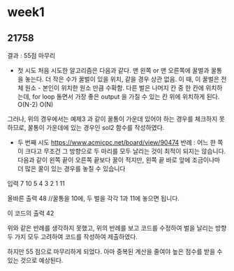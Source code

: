 # week1

## 21758
결과 : 55점 마무리

- 첫 시도
처음 시도한 알고리즘은 다음과 같다.
맨 왼쪽 or 맨 오른쪽에 꿀벌과 꿀통을 놓는다.
더 작은 수가 꿀벌이 있을 위치, 같을 경우 상관 없음. 
이 때, 이 꿀벌은 전체 원소 - 본인이 위치한 원소 만큼 수확함.
다른 벌은 나머지 칸 중 한 칸에 위치하는데, for loop 돌면서 가장 좋은 output 을 가질 수 있는 칸 위에 위치하게 된다. O(N-2)
O(N)

그러나, 위의 경우에서는 예제3 과 같이 꿀통이 가운데 있어야 하는 경우를 체크하지 못하므로, 꿀통이 가운데에 있는 경우인 sol2 함수를 작성하였다.

- 두 번째 시도
https://www.acmicpc.net/board/view/90474
반례 : 어느 한 쪽이 크다고 무조건 그 방향으로 두 마리를 모두 날리는 것이 최적이 되지는 않습니다.
다음과 같이 왼쪽 끝이 오른쪽 끝보다 꿀이 적지만, 왼쪽 끝 바로 앞에 조금이나마 더 많은 꿀이 있는 경우를 놓칠 수 있습니다

입력
7
10 5 4 3 2 1 11

올바른 출력
48
//꿀통을 10에, 두 벌을 각각 1과 11에 놓으면 됩니다.

이 코드의 출력
42

위와 같은 반례를 생각하지 못했고, 위의 반례를 보고 코드를 수정하여 벌을 날리는 방향 두 가지 모두 고려하여 코드를 작성하여 제출하였다.

하지만 55 점으로 마무리하게 되었다. 아마 중복된 계산을 줄여야 높은 점수를 받을 수 있는 것으로 예상된다.
